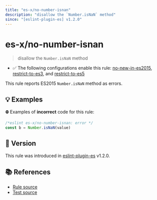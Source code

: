 ```yaml
---
title: "es-x/no-number-isnan"
description: "disallow the `Number.isNaN` method"
since: "[eslint-plugin-es] v1.2.0"
---
```


# es-x/no-number-isnan
> disallow the `Number.isNaN` method

- ✅ The following configurations enable this rule: [no-new-in-es2015], [restrict-to-es3], and [restrict-to-es5]

This rule reports ES2015 `Number.isNaN` method as errors.

## 💡 Examples

⛔ Examples of **incorrect** code for this rule:

<eslint-playground type="bad">

```js
/*eslint es-x/no-number-isnan: error */
const b = Number.isNaN(value)
```

</eslint-playground>

## 🚀 Version

This rule was introduced in [eslint-plugin-es] v1.2.0.

[eslint-plugin-es]: https://github.com/mysticatea/eslint-plugin-es

## 📚 References

- [Rule source](https://github.com/eslint-community/eslint-plugin-es-x/blob/master/lib/rules/no-number-isnan.js)
- [Test source](https://github.com/eslint-community/eslint-plugin-es-x/blob/master/tests/lib/rules/no-number-isnan.js)

[no-new-in-es2015]: ../configs/index.md#no-new-in-es2015
[restrict-to-es3]: ../configs/index.md#restrict-to-es3
[restrict-to-es5]: ../configs/index.md#restrict-to-es5
